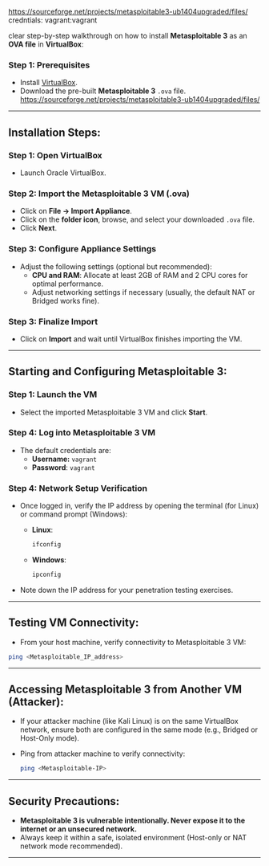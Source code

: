 https://sourceforge.net/projects/metasploitable3-ub1404upgraded/files/
credntials: vagrant:vagrant

clear step-by-step walkthrough on how to install **Metasploitable 3** as an **OVA file** in **VirtualBox**:

### Step 1: Prerequisites  
- Install [VirtualBox](https://www.virtualbox.org/wiki/Downloads).
- Download the pre-built **Metasploitable 3** `.ova` file. https://sourceforge.net/projects/metasploitable3-ub1404upgraded/files/

---

## Installation Steps:

### Step 1: Open VirtualBox
- Launch Oracle VirtualBox.

### Step 2: Import the Metasploitable 3 VM (.ova)
- Click on **File → Import Appliance**.
- Click on the **folder icon**, browse, and select your downloaded `.ova` file.
- Click **Next**.

### Step 3: Configure Appliance Settings
- Adjust the following settings (optional but recommended):
  - **CPU and RAM**: Allocate at least 2GB of RAM and 2 CPU cores for optimal performance.
  - Adjust networking settings if necessary (usually, the default NAT or Bridged works fine).

### Step 3: Finalize Import
- Click on **Import** and wait until VirtualBox finishes importing the VM.

---

## Starting and Configuring Metasploitable 3:

### Step 1: Launch the VM
- Select the imported Metasploitable 3 VM and click **Start**.

### Step 4: Log into Metasploitable 3 VM
- The default credentials are:
  - **Username:** `vagrant`
  - **Password**: `vagrant`

### Step 4: Network Setup Verification
- Once logged in, verify the IP address by opening the terminal (for Linux) or command prompt (Windows):

  - **Linux**:
    ```bash
    ifconfig
    ```

  - **Windows**:
    ```cmd
    ipconfig
    ```

- Note down the IP address for your penetration testing exercises.

---

## Testing VM Connectivity:
- From your host machine, verify connectivity to Metasploitable 3 VM:
```bash
ping <Metasploitable_IP_address>
```

---

## Accessing Metasploitable 3 from Another VM (Attacker):
- If your attacker machine (like Kali Linux) is on the same VirtualBox network, ensure both are configured in the same mode (e.g., Bridged or Host-Only mode).

- Ping from attacker machine to verify connectivity:
  ```bash
  ping <Metasploitable-IP>
  ```

---

## Security Precautions:
- **Metasploitable 3 is vulnerable intentionally. Never expose it to the internet or an unsecured network.**
- Always keep it within a safe, isolated environment (Host-only or NAT network mode recommended).

---
